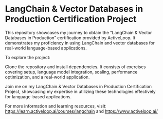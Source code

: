 # LangChain & Vector Databases in Production Certification Project

This repository showcases my journey to obtain the "LangChain & Vector Databases in Production" certification provided by ActiveLoop. It demonstrates my proficiency in using LangChain and vector databases for real-world language-based applications.

To explore the project:

Clone the repository and install dependencies.
It consists of exercises covering setup, language model integration, scaling, performance optimization, and a real-world application.

Join me on my LangChain & Vector Databases in Production Certification Project, showcasing my expertise in utilizing these technologies effectively for language-based applications.

For more information and learning resources, visit: https://learn.activeloop.ai/courses/langchain and https://www.activeloop.ai/